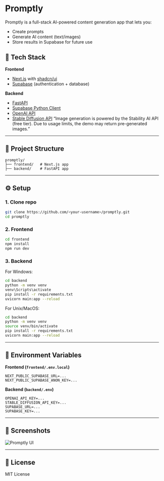 # Promptly

Promptly is a full-stack AI-powered content generation app that lets you:
- Create prompts
- Generate AI content (text/images)
- Store results in Supabase for future use

## 🚀 Tech Stack
**Frontend**
- [Next.js](https://nextjs.org/) with [shadcn/ui](https://ui.shadcn.com/)
- [Supabase](https://supabase.com/) (authentication + database)

**Backend**
- [FastAPI](https://fastapi.tiangolo.com/)
- [Supabase Python Client](https://github.com/supabase-community/supabase-py)
- [OpenAI API](https://platform.openai.com/)
- [Stable Diffusion API](https://stablediffusionapi.com/)
“Image generation is powered by the Stability AI API (free tier). Due to usage limits, the demo may return pre-generated images.”
---

## 📂 Project Structure
```
promptly/
├── frontend/   # Next.js app
├── backend/    # FastAPI app
```

---

## ⚙️ Setup

### 1. Clone repo
```bash
git clone https://github.com/<your-username>/promptly.git
cd promptly
```

### 2. Frontend
```bash
cd frontend
npm install
npm run dev
```

### 3. Backend
For Windows:
```bash
cd backend
python -m venv venv
venv\Scripts\activate
pip install -r requirements.txt
uvicorn main:app --reload
```

For Unix/MacOS:
```bash
cd backend
python -m venv venv
source venv/bin/activate
pip install -r requirements.txt
uvicorn main:app --reload
```

---

## 🔑 Environment Variables

**Frontend (`frontend/.env.local`)**
```plaintext
NEXT_PUBLIC_SUPABASE_URL=...
NEXT_PUBLIC_SUPABASE_ANON_KEY=...
```

**Backend (`backend/.env`)**
```plaintext
OPENAI_API_KEY=...
STABLE_DIFFUSION_API_KEY=...
SUPABASE_URL=...
SUPABASE_KEY=...
```

---

## 📸 Screenshots
![Promptly UI](docs/screenshot.png)

---

## 📜 License
MIT License
